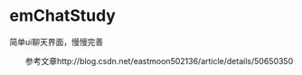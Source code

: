 # emChatStudy
简单ui聊天界面，慢慢完善  

&emsp;&emsp;参考文章http://blog.csdn.net/eastmoon502136/article/details/50650350  
